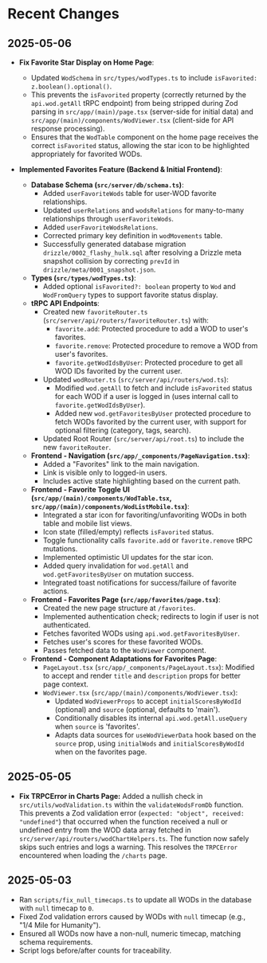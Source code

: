 # Recent Changes

## 2025-05-06

- **Fix Favorite Star Display on Home Page**:

  - Updated `WodSchema` in `src/types/wodTypes.ts` to include `isFavorited: z.boolean().optional()`.
  - This prevents the `isFavorited` property (correctly returned by the `api.wod.getAll` tRPC endpoint) from being stripped during Zod parsing in `src/app/(main)/page.tsx` (server-side for initial data) and `src/app/(main)/components/WodViewer.tsx` (client-side for API response processing).
  - Ensures that the `WodTable` component on the home page receives the correct `isFavorited` status, allowing the star icon to be highlighted appropriately for favorited WODs.

- **Implemented Favorites Feature (Backend & Initial Frontend)**:
  - **Database Schema (`src/server/db/schema.ts`)**:
    - Added `userFavoriteWods` table for user-WOD favorite relationships.
    - Updated `userRelations` and `wodsRelations` for many-to-many relationships through `userFavoriteWods`.
    - Added `userFavoriteWodsRelations`.
    - Corrected primary key definition in `wodMovements` table.
    - Successfully generated database migration `drizzle/0002_flashy_hulk.sql` after resolving a Drizzle meta snapshot collision by correcting `prevId` in `drizzle/meta/0001_snapshot.json`.
  - **Types (`src/types/wodTypes.ts`)**:
    - Added optional `isFavorited?: boolean` property to `Wod` and `WodFromQuery` types to support favorite status display.
  - **tRPC API Endpoints**:
    - Created new `favoriteRouter.ts` (`src/server/api/routers/favoriteRouter.ts`) with:
      - `favorite.add`: Protected procedure to add a WOD to user's favorites.
      - `favorite.remove`: Protected procedure to remove a WOD from user's favorites.
      - `favorite.getWodIdsByUser`: Protected procedure to get all WOD IDs favorited by the current user.
    - Updated `wodRouter.ts` (`src/server/api/routers/wod.ts`):
      - Modified `wod.getAll` to fetch and include `isFavorited` status for each WOD if a user is logged in (uses internal call to `favorite.getWodIdsByUser`).
      - Added new `wod.getFavoritesByUser` protected procedure to fetch WODs favorited by the current user, with support for optional filtering (category, tags, search).
    - Updated Root Router (`src/server/api/root.ts`) to include the new `favoriteRouter`.
  - **Frontend - Navigation (`src/app/_components/PageNavigation.tsx`)**:
    - Added a "Favorites" link to the main navigation.
    - Link is visible only to logged-in users.
    - Includes active state highlighting based on the current path.
  - **Frontend - Favorite Toggle UI (`src/app/(main)/components/WodTable.tsx`, `src/app/(main)/components/WodListMobile.tsx`)**:
    - Integrated a star icon for favoriting/unfavoriting WODs in both table and mobile list views.
    - Icon state (filled/empty) reflects `isFavorited` status.
    - Toggle functionality calls `favorite.add` or `favorite.remove` tRPC mutations.
    - Implemented optimistic UI updates for the star icon.
    - Added query invalidation for `wod.getAll` and `wod.getFavoritesByUser` on mutation success.
    - Integrated toast notifications for success/failure of favorite actions.
  - **Frontend - Favorites Page (`src/app/favorites/page.tsx`)**:
    - Created the new page structure at `/favorites`.
    - Implemented authentication check; redirects to login if user is not authenticated.
    - Fetches favorited WODs using `api.wod.getFavoritesByUser`.
    - Fetches user's scores for these favorited WODs.
    - Passes fetched data to the `WodViewer` component.
  - **Frontend - Component Adaptations for Favorites Page**:
    - `PageLayout.tsx` (`src/app/_components/PageLayout.tsx`): Modified to accept and render `title` and `description` props for better page context.
    - `WodViewer.tsx` (`src/app/(main)/components/WodViewer.tsx`):
      - Updated `WodViewerProps` to accept `initialScoresByWodId` (optional) and `source` (optional, defaults to 'main').
      - Conditionally disables its internal `api.wod.getAll.useQuery` when `source` is 'favorites'.
      - Adapts data sources for `useWodViewerData` hook based on the `source` prop, using `initialWods` and `initialScoresByWodId` when on the favorites page.

## 2025-05-05

- **Fix TRPCError in Charts Page:** Added a nullish check in `src/utils/wodValidation.ts` within the `validateWodsFromDb` function. This prevents a Zod validation error (`expected: "object", received: "undefined"`) that occurred when the function received a null or undefined entry from the WOD data array fetched in `src/server/api/routers/wodChartHelpers.ts`. The function now safely skips such entries and logs a warning. This resolves the `TRPCError` encountered when loading the `/charts` page.

## 2025-05-03

- Ran `scripts/fix_null_timecaps.ts` to update all WODs in the database with `null` timecap to `0`.
- Fixed Zod validation errors caused by WODs with `null` timecap (e.g., "1/4 Mile for Humanity").
- Ensured all WODs now have a non-null, numeric timecap, matching schema requirements.
- Script logs before/after counts for traceability.

